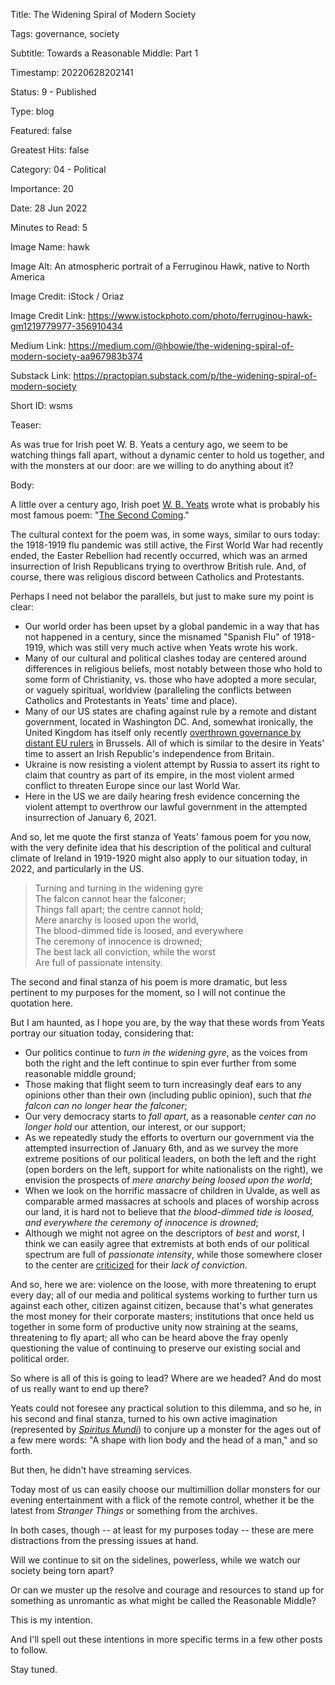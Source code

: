 Title:  The Widening Spiral of Modern Society

Tags:   governance, society

Subtitle: Towards a Reasonable Middle: Part 1

Timestamp: 20220628202141

Status: 9 - Published

Type:   blog

Featured: false

Greatest Hits: false

Category: 04 - Political

Importance: 20

Date:   28 Jun 2022

Minutes to Read: 5

Image Name: hawk

Image Alt: An atmospheric portrait of a Ferruginou Hawk, native to North America

Image Credit: iStock / Oriaz

Image Credit Link: https://www.istockphoto.com/photo/ferruginou-hawk-gm1219779977-356910434

Medium Link: https://medium.com/@hbowie/the-widening-spiral-of-modern-society-aa967983b374

Substack Link: https://practopian.substack.com/p/the-widening-spiral-of-modern-society

Short ID: wsms

Teaser:

As was true for Irish poet W. B. Yeats a century ago, we seem to be watching things fall apart, without a dynamic center to hold us together, and with the monsters  at our door: are we willing to do anything about it?


Body:

A little over a century ago, Irish poet [W. B. Yeats](https://en.wikipedia.org/wiki/W._B._Yeats) wrote what is probably his most famous poem: "[The Second Coming](https://www.poetryfoundation.org/poems/43290/the-second-coming)." 

The cultural context for the poem was, in some ways, similar to ours today: the 1918-1919 flu pandemic was still active, the First World War had recently ended, the Easter Rebellion had recently occurred, which was an armed insurrection of Irish Republicans trying to overthrow British rule. And, of course, there was religious discord between Catholics and Protestants. 

Perhaps I need not belabor the parallels, but just to make sure my point is clear:

+ Our world order has been upset by a global pandemic in a way that has not happened in a century, since the misnamed "Spanish Flu" of 1918-1919, which was still very much active when Yeats wrote his work.
+ Many of our cultural and political clashes today are centered around differences in religious beliefs, most notably between those who hold to some form of Christianity, vs. those who have adopted a more secular, or vaguely spiritual, worldview (paralleling the conflicts between Catholics and Protestants in Yeats' time and place). 
+ Many of our US states are chafing against rule by a remote and distant government, located in Washington DC. And, somewhat ironically, the United Kingdom has itself only recently [overthrown governance by distant EU rulers](https://en.wikipedia.org/wiki/Brexit) in Brussels. All of which is similar to the desire in Yeats' time to assert an Irish Republic's independence from Britain. 
+ Ukraine is now resisting a violent attempt by Russia to assert its right to claim that country as part of its empire, in the most violent armed conflict to threaten Europe since our last World War. 
+ Here in the US we are daily hearing fresh evidence concerning the violent attempt to overthrow our lawful government in the attempted insurrection of January 6, 2021. 

And so, let me quote the first stanza of Yeats' famous poem for you now, with the very definite idea that his description of the political and cultural climate of Ireland in 1919-1920 might also apply to our situation today, in 2022, and particularly in the US.  

> Turning and turning in the widening gyre     
> The falcon cannot hear the falconer;  
> Things fall apart; the centre cannot hold;  
> Mere anarchy is loosed upon the world,  
> The blood-dimmed tide is loosed, and everywhere     
> The ceremony of innocence is drowned;  
> The best lack all conviction, while the worst     
> Are full of passionate intensity.

The second and final stanza of his poem is more dramatic, but less pertinent to my purposes for the moment, so I will not continue the quotation here. 

But I am haunted, as I hope you are, by the way that these words from Yeats portray our situation today, considering that: 

+ Our politics continue to *turn in the widening gyre*, as the voices from both the right and the left continue to spin ever further from some reasonable middle ground;
+ Those making that flight seem to turn increasingly deaf ears to any opinions other than their own (including public opinion), such that *the falcon can no longer hear the falconer*;
+ Our very democracy starts to *fall apart*, as a reasonable *center can no longer hold* our attention, our interest, or our support;
+ As we repeatedly study the efforts to overturn our government via the attempted insurrection of January 6th, and as we survey the more extreme positions of our political leaders, on both the left and the right (open borders on the left, support for white nationalists on the right), we envision the prospects of *mere anarchy being loosed upon the world*;
+ When we look on the horrific massacre of children in Uvalde, as well as comparable armed massacres at schools and places of worship across our land, it is hard not to believe that *the blood-dimmed tide is loosed, and everywhere the ceremony of innocence is drowned*;
+ Although we might not agree on the descriptors of *best* and *worst*, I think we can easily agree that extremists at both ends of our political spectrum are full of *passionate intensity*, while those somewhere closer to the center are [criticized](https://www.nytimes.com/2022/06/28/us/politics/biden-democrats-roe-response.html) for their *lack of conviction*. 

And so, here we are: violence on the loose, with more threatening to erupt every day; all of our media and political systems working to further turn us against each other, citizen against citizen, because that's what generates the most money for their corporate masters; institutions that once held us together in some form of productive unity now straining at the seams, threatening to fly apart; all who can be heard above the fray openly questioning the value of continuing to preserve our existing social and political order. 

So where is all of this is going to lead? Where are we headed? And do most of us really want to end up there?

Yeats could not foresee any practical solution to this dilemma, and so he, in his second and final stanza, turned to his own active imagination (represented by *[Spiritus Mundi](https://en.wikipedia.org/wiki/Anima_mundi)*) to conjure up a monster for the ages out of a few mere words: "A shape with lion body and the head of a man," and so forth.

But then, he didn't have streaming services. 

Today most of us can easily choose our multimillion dollar monsters for our evening entertainment with a flick of the remote control, whether it be the latest from *Stranger Things* or something from the archives. 

In both cases, though -- at least for my purposes today -- these are mere distractions from the pressing issues at hand. 

Will we continue to sit on the sidelines, powerless, while we watch our society being torn apart? 

Or can we muster up the resolve and courage and resources to stand up for something as unromantic as what might be called the Reasonable Middle?

This is my intention. 

And I'll spell out these intentions in more specific terms in a few other posts to follow. 

Stay tuned.
